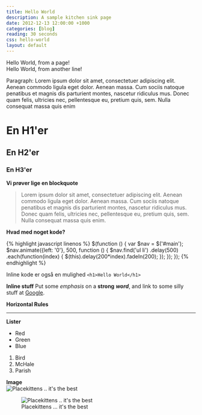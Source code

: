```yaml
---
title: Hello World
description: A sample kitchen sink page
date: 2012-12-13 12:00:00 +1000
categories: [blog]
reading: 30 seconds
css: hello-world
layout: default
---
```


Hello World, from a page!  
Hello World, from another line!

Paragraph: Lorem ipsum dolor sit amet, consectetuer adipiscing elit. Aenean commodo ligula eget dolor. Aenean massa. Cum sociis natoque penatibus et magnis dis parturient montes, nascetur ridiculus mus. Donec quam felis, ultricies nec, pellentesque eu, pretium quis, sem. Nulla consequat massa quis enim

# En H1'er
## En H2'er
### En H3'er

**Vi prøver lige en blockquote**
> Lorem ipsum dolor sit amet, consectetuer adipiscing elit. Aenean commodo ligula eget dolor. Aenean massa. Cum sociis natoque penatibus et magnis dis parturient montes, nascetur ridiculus mus. Donec quam felis, ultricies nec, pellentesque eu, pretium quis, sem. Nulla consequat massa quis enim.  

**Hvad med noget kode?**

{% highlight javascript linenos %}
$(function () {
    var $nav = $('#main');
    $nav.animate({left: '0'}, 500, function () {
        $nav.find('ul li')
        .delay(500)
        .each(function(index) {
            $(this).delay(200*index).fadeIn(200);
        });
    });
});
{% endhighlight %}

Inline kode er også en mulighed ```<h1>Hello World</h1>```  

**Inline stuff**
Put some *emphasis* on a **strong** *__word__*, and link to some silly stuff at [Google](http://icanhas.cheezburger.com/roflympics "roflympics").  

**Horizontal Rules**
- - - -  

**Lister**

* Red
* Green
* Blue

1. Bird
2. McHale
3. Parish  

**Image**
<br>
![Placekittens .. it's the best](http://placekitten.com/g/600/600 "mew")  

<figure>  
<img src="http://placekitten.com/600/600" alt="Placekittens .. it's the best">
<figcaption>Placekittens ... it's the best</figcaption>
</figure>
